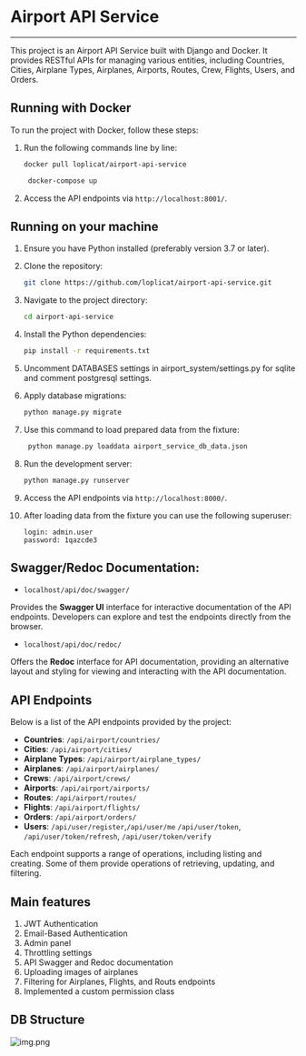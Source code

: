 # Airport API Service

___
This project is an Airport API Service built with Django and Docker. It provides RESTful APIs for managing various
entities, including Countries, Cities, Airplane Types, Airplanes, Airports, Routes, Crew, Flights, Users, and Orders.

## Running with Docker

To run the project with Docker, follow these steps:

1. Run the following commands line by line:

    ```bash
    docker pull loplicat/airport-api-service
    ```
   ```bash
    docker-compose up
    ```

2. Access the API endpoints via `http://localhost:8001/`.

## Running on your machine

1. Ensure you have Python installed (preferably version 3.7 or later).

2. Clone the repository:

    ```bash
    git clone https://github.com/loplicat/airport-api-service.git
    ```

3. Navigate to the project directory:

    ```bash
    cd airport-api-service
    ```

4. Install the Python dependencies:

    ```bash
    pip install -r requirements.txt
    ```

5. Uncomment DATABASES settings in airport_system/settings.py for sqlite and comment postgresql settings.

6. Apply database migrations:

    ```bash
    python manage.py migrate
    ```

7. Use this command to load prepared data from the fixture:

   ```bash
    python manage.py loaddata airport_service_db_data.json
    ```
8. Run the development server:

    ```bash
    python manage.py runserver
    ```

9. Access the API endpoints via `http://localhost:8000/`.

10. After loading data from the fixture you can use the following superuser:

    ```
    login: admin.user
    password: 1qazcde3
    ```

## Swagger/Redoc Documentation:

- `localhost/api/doc/swagger/`

Provides the **Swagger UI** interface for interactive documentation of the API endpoints. Developers can explore and test the endpoints directly from the browser.

- `localhost/api/doc/redoc/`

Offers the **Redoc** interface for API documentation, providing an alternative layout and styling for viewing and interacting with the API documentation.

## API Endpoints

Below is a list of the API endpoints provided by the project:

- **Countries**: `/api/airport/countries/`
- **Cities**: `/api/airport/cities/`
- **Airplane Types**: `/api/airport/airplane_types/`
- **Airplanes**: `/api/airport/airplanes/`
- **Crews**: `/api/airport/crews/`
- **Airports**: `/api/airport/airports/`
- **Routes**: `/api/airport/routes/`
- **Flights**: `/api/airport/flights/`
- **Orders**: `/api/airport/orders/`
- **Users**: `/api/user/register`,`/api/user/me` `/api/user/token`, `/api/user/token/refresh`, `/api/user/token/verify`

Each endpoint supports a range of operations, including listing and creating. Some of them provide operations of retrieving, updating, and filtering.


## Main features
1. JWT Authentication
2. Email-Based Authentication
3. Admin panel
4. Throttling settings
5. API Swagger and Redoc documentation
6. Uploading images of airplanes
7. Filtering for Airplanes, Flights, and Routs endpoints
8. Implemented a custom permission class


## DB Structure

![img.png](db_structure.png)
